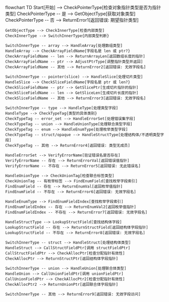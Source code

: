 flowchart TD
    Start[开始] --> CheckPointerType[检查对象指针类型是否为指针类型]
    CheckPointerType -- 是 --> GetObjectType[获取对象类型]
    CheckPointerType -- 否 --> ReturnError1[返回错误: 期望指针类型]

    GetObjectType --> CheckInnerType[检查内部类型]
    CheckInnerType --> SwitchInnerType{内部类型判断}
    
    SwitchInnerType -- array --> HandleArray[处理数组类型]
    HandleArray --> CheckArrayFieldName{字段名是 len 或 ptr?}
    CheckArrayFieldName -- len --> ReturnArrayLen[返回数组长度的指针]
    CheckArrayFieldName -- ptr --> AdjustPtrType[调整指针类型并返回]
    CheckArrayFieldName -- 其他 --> ReturnError2[返回错误: 无效字段名]

    SwitchInnerType -- pointer(slice) --> HandleSlice[处理切片类型]
    HandleSlice --> CheckSliceFieldName{字段名是 ptr 或 len?}
    CheckSliceFieldName -- ptr --> GetSlicePtr[生成切片指针的指针]
    CheckSliceFieldName -- len --> GetSliceLen[生成切片长度的指针]
    CheckSliceFieldName -- 其他 --> ReturnError3[返回错误: 无效字段名]

    SwitchInnerType -- type --> HandleType[处理类型字段]
    HandleType --> CheckTypeTag{类型的具体类别}
    CheckTypeTag -- error_set --> HandleErrorSet[处理错误集字段]
    CheckTypeTag -- union --> HandleUnionType[处理联合类型字段]
    CheckTypeTag -- enum --> HandleEnumType[处理枚举类型字段]
    CheckTypeTag -- struct/opaque --> HandleStructType[处理结构体/不透明类型字段]
    CheckTypeTag -- 其他 --> ReturnError4[返回错误: 类型无成员]

    HandleErrorSet --> VerifyErrorName[验证错误名是否存在]
    VerifyErrorName -- 存在 --> ReturnErrorVal[返回错误值指针]
    VerifyErrorName -- 不存在 --> ReturnError5[返回错误: 无此错误名]

    HandleUnionType --> CheckUnionTag[检查联合标签类型]
    CheckUnionTag -- 有枚举标签 --> FindEnumField[查找枚举字段索引]
    FindEnumField -- 存在 --> ReturnEnumVal[返回枚举值指针]
    FindEnumField -- 不存在 --> ReturnError6[返回错误: 无效字段名]

    HandleEnumType --> FindEnumFieldIndex[查找枚举字段索引]
    FindEnumFieldIndex -- 存在 --> ReturnEnumVal2[返回枚举值指针]
    FindEnumFieldIndex -- 不存在 --> ReturnError7[返回错误: 无效字段名]

    HandleStructType --> LookupStructField[查找结构体字段]
    LookupStructField -- 存在 --> ReturnStructField[返回结构体字段指针]
    LookupStructField -- 不存在 --> ReturnError8[返回错误: 无效字段名]

    SwitchInnerType -- struct --> HandleStruct[处理结构体类型]
    HandleStruct --> CallStructFieldPtr[调用 structFieldPtr]
    CallStructFieldPtr --> CheckAllocPtr[检查分配指针有效性]
    CheckAllocPtr --> ReturnStructPtr[返回结构体字段指针]

    SwitchInnerType -- union --> HandleUnion[处理联合体类型]
    HandleUnion --> CallUnionFieldPtr[调用 unionFieldPtr]
    CallUnionFieldPtr --> CheckAllocPtr2[检查分配指针有效性]
    CheckAllocPtr2 --> ReturnUnionPtr[返回联合体字段指针]

    SwitchInnerType -- 其他 --> ReturnError9[返回错误: 无效字段访问]
